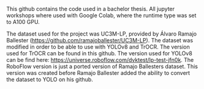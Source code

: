 This github contains the code used in a bachelor thesis. All jupyter workshops where used with Google Colab, where the runtime type was set to A100 GPU.

The dataset used for the project was UC3M-LP, provided by Álvaro Ramajo Ballester (https://github.com/ramajoballester/UC3M-LP). The dataset was modified in order to be able to use with YOLOv8 and TrOCR. The version used for TrOCR can be found in this github. The version used for YOLOv8 can be find here: https://universe.roboflow.com/dvktest/lp-test-jfn0k. 
The RoboFlow version is just a ported version of Ramajo Ballesters dataset. This version was created before Ramajo Ballester added the ability to convert the dataset to YOLO on his github.
